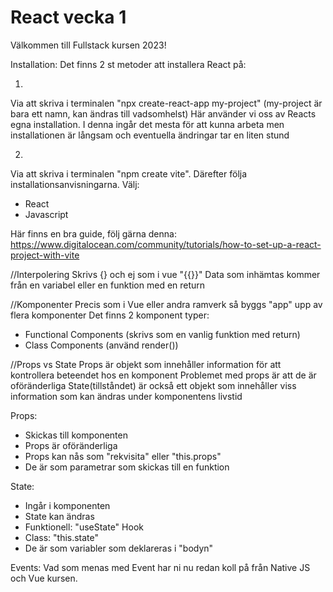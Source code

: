 # React vecka 1

Välkommen till Fullstack kursen 2023!


Installation:
Det finns 2 st metoder att installera React på:

1.

Via att skriva i terminalen "npx create-react-app my-project" (my-project är bara ett namn, kan ändras till vadsomhelst)
Här använder vi oss av Reacts egna installation.
I denna ingår det mesta för att kunna arbeta men installationen är långsam och eventuella
ändringar tar en liten stund

2.

Via att skriva i terminalen "npm create vite".
Därefter följa installationsanvisningarna.
Välj:
- React
- Javascript

Här finns en bra guide, följ gärna denna:
https://www.digitalocean.com/community/tutorials/how-to-set-up-a-react-project-with-vite

//Interpolering
Skrivs {} och ej som i vue "{{}}"
Data som inhämtas kommer från en variabel eller en funktion med en return

//Komponenter
Precis som i Vue eller andra ramverk så byggs "app" upp av flera komponenter
Det finns 2 komponent typer:
- Functional Components (skrivs som en vanlig funktion med return)
- Class Components (använd render())

//Props vs State
Props är objekt som innehåller information för att kontrollera beteendet hos en komponent
Problemet med props är att de är oföränderliga
State(tillståndet) är också ett objekt som innehåller viss information som kan ändras under komponentens livstid

Props:
- Skickas till komponenten
- Props är oföränderliga
- Props kan nås som "rekvisita" eller "this.props"
- De är som parametrar som skickas till en funktion

State:
- Ingår i komponenten
- State kan ändras
- Funktionell: "useState" Hook
- Class: "this.state"
- De är som variabler som deklareras i "bodyn"



Events:
Vad som menas med Event har ni nu redan koll på från Native JS och Vue kursen.
